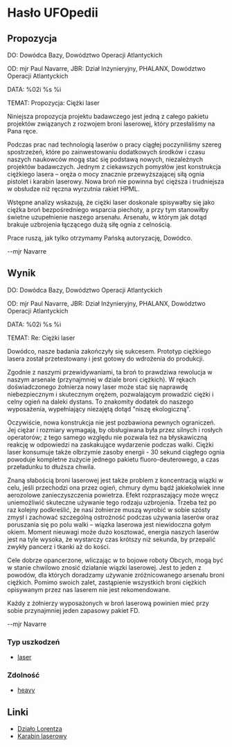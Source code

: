 # Hasło UFOpedii

## Propozycja

DO: Dowódca Bazy, Dowództwo Operacji Atlantyckich

OD: mjr Paul Navarre, JBR: Dział Inżynieryjny, PHALANX, Dowództwo
Operacji Atlantyckich

DATA: %02i %s %i

TEMAT: Propozycja: Ciężki laser

Niniejsza propozycja projektu badawczego jest jedną z całego pakietu
projektów związanych z rozwojem broni laserowej, który przesłaliśmy na
Pana ręce.

Podczas prac nad technologią laserów o pracy ciągłej poczyniliśmy szereg
spostrzeżeń, które po zainwestowaniu dodatkowych środków i czasu naszych
naukowców mogą stać się podstawą nowych, niezależnych projektów
badawczych. Jednym z ciekawszych pomysłów jest konstrukcja ciężkiego
lasera – oręża o mocy znacznie przewyższającej siłą ognia pistolet i
karabin laserowy. Nowa broń nie powinna być cięższa i trudniejsza w
obsłudze niż ręczna wyrzutnia rakiet HPML.

Wstępne analizy wskazują, że ciężki laser doskonale spisywałby się jako
ciężka broń bezpośredniego wsparcia piechoty, a przy tym stanowiłby
świetne uzupełnienie naszego arsenału. Arsenału, w którym jak dotąd
brakuje uzbrojenia łączącego dużą siłę ognia z celnością.

Prace ruszą, jak tylko otrzymamy Pańską autoryzację, Dowódco.

--mjr Navarre

## Wynik

DO: Dowódca Bazy, Dowództwo Operacji Atlantyckich

OD: mjr Paul Navarre, JBR: Dział Inżynieryjny, PHALANX, Dowództwo
Operacji Atlantyckich

DATA: %02i %s %i

TEMAT: Re: Ciężki laser

Dowódco, nasze badania zakończyły się sukcesem. Prototyp ciężkiego
lasera został przetestowany i jest gotowy do wdrożenia do produkcji.

Zgodnie z naszymi przewidywaniami, ta broń to prawdziwa rewolucja w
naszym arsenale (przynajmniej w dziale broni ciężkich). W rękach
doświadczonego żołnierza nowy laser może stać się naprawdę
niebezpiecznym i skutecznym orężem, pozwalającym prowadzić ciężki i
celny ogień na daleki dystans. To znakomity dodatek do naszego
wyposażenia, wypełniający niezajętą dotąd "niszę ekologiczną".

Oczywiście, nowa konstrukcja nie jest pozbawiona pewnych ograniczeń. Jej
ciężar i rozmiary wymagają, by obsługiwana była przez silnych i rosłych
operatorów; z tego samego względu nie pozwala też na błyskawiczną
reakcję w odpowiedzi na zaskakujące wydarzenie podczas walki. Ciężki
laser konsumuje także olbrzymie zasoby energii - 30 sekund ciągłego
ognia powoduje kompletne zużycie jednego pakietu fluoro-deuterowego, a
czas przeładunku to dłuższa chwila.

Znaną słabością broni laserowej jest także problem z koncentracją wiązki
w celu, jeśli przechodzi ona przez ogień, chmury dymu bądź jakiekolwiek
inne aerozolowe zanieczyszczenia powietrza. Efekt rozpraszający może
wręcz uniemożliwić skuteczne używanie tego rodzaju uzbrojenia. Trzeba
też po raz kolejny podkreślić, że nasi żołnierze muszą wyrobić w sobie
szósty zmysł i zachować szczególną ostrożność podczas używania laserów
oraz poruszania się po polu walki – wiązka laserowa jest niewidoczna
gołym okiem. Moment nieuwagi może dużo kosztować, energia naszych
laserów jest na tyle wysoka, że wystarczy czas krótszy niż sekunda, by
przepalić zwykły pancerz i tkanki aż do kości.

Cele dobrze opancerzone, wliczając w to bojowe roboty Obcych, mogą być w
stanie chwilowo znosić działanie wiązki laserowej. Jest to jeden z
powodów, dla których doradzamy używanie zróżnicowanego arsenału broni
ciężkich. Pomimo swoich zalet, zastąpienie wszystkich broni ciężkich
opisywanym przez nas laserem nie jest rekomendowane.

Każdy z żołnierzy wyposażonych w broń laserową powinien mieć przy sobie
przynajmniej jeden zapasowy pakiet FD.

--mjr Navarre

### Typ uszkodzeń

- [laser](Damage/laser "wikilink")

### Zdolność

- [heavy](Skills/heavy "wikilink")

## Linki

- [Działo
  Lorentza](Ekwipunek/Broń_podstawowa/Działo_Lorentza "wikilink")
- [Karabin
  laserowy](Ekwipunek/Broń_podstawowa/Karabin_laserowy "wikilink")